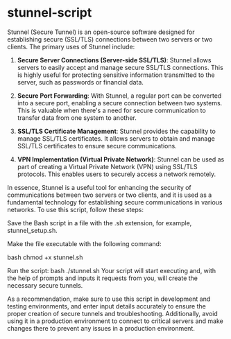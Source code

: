 # stunnel-script

Stunnel (Secure Tunnel) is an open-source software designed for establishing secure (SSL/TLS) connections between two servers or two clients. The primary uses of Stunnel include:

1. **Secure Server Connections (Server-side SSL/TLS)**: Stunnel allows servers to easily accept and manage secure SSL/TLS connections. This is highly useful for protecting sensitive information transmitted to the server, such as passwords or financial data.

2. **Secure Port Forwarding**: With Stunnel, a regular port can be converted into a secure port, enabling a secure connection between two systems. This is valuable when there's a need for secure communication to transfer data from one system to another.

3. **SSL/TLS Certificate Management**: Stunnel provides the capability to manage SSL/TLS certificates. It allows servers to obtain and manage SSL/TLS certificates to ensure secure communications.

4. **VPN Implementation (Virtual Private Network)**: Stunnel can be used as part of creating a Virtual Private Network (VPN) using SSL/TLS protocols. This enables users to securely access a network remotely.

In essence, Stunnel is a useful tool for enhancing the security of communications between two servers or two clients, and it is used as a fundamental technology for establishing secure communications in various networks.
To use this script, follow these steps:

Save the Bash script in a file with the .sh extension, for example, stunnel_setup.sh.

Make the file executable with the following command:

bash
chmod +x stunnel.sh

Run the script:
bash
./stunnel.sh
Your script will start executing and, with the help of prompts and inputs it requests from you, will create the necessary secure tunnels.

As a recommendation, make sure to use this script in development and testing environments, and enter input details accurately to ensure the proper creation of secure tunnels and troubleshooting. Additionally, avoid using it in a production environment to connect to critical servers and make changes there to prevent any issues in a production environment.
